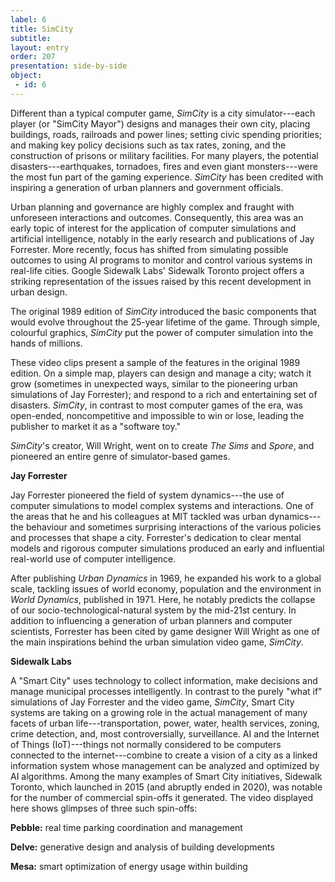 ```yaml
---
label: 6
title: SimCity
subtitle: 
layout: entry
order: 207
presentation: side-by-side
object:
 - id: 6 
---
```


Different than a typical computer game, *SimCity* is a city simulator---each player (or "SimCity Mayor") designs and manages their own city, placing buildings, roads, railroads and power lines; setting civic spending priorities; and making key policy decisions such as tax rates, zoning, and the construction of prisons or military facilities. For many players, the potential disasters---earthquakes, tornadoes, fires and even giant monsters---were the most fun part of the gaming experience. *SimCity* has been credited with inspiring a generation of urban planners and government officials.

Urban planning and governance are highly complex and fraught with unforeseen interactions and outcomes. Consequently, this area was an early topic of interest for the application of computer simulations and artificial intelligence, notably in the early research and publications of Jay Forrester. More recently, focus has shifted from simulating possible outcomes to using AI programs to monitor and control various systems in real-life cities. Google Sidewalk Labs' Sidewalk Toronto project offers a striking representation of the issues raised by this recent development in urban design.

The original 1989 edition of *SimCity* introduced the basic components that would evolve throughout the 25-year lifetime of the game. Through simple, colourful graphics, *SimCity* put the power of computer simulation into the hands of millions.

These video clips present a sample of the features in the original 1989 edition. On a simple map, players can design and manage a city; watch it grow (sometimes in unexpected ways, similar to the pioneering urban simulations of Jay Forrester); and respond to a rich and entertaining set of disasters. *SimCity*, in contrast to most computer games of the era, was open-ended, noncompetitive and impossible to win or lose, leading the publisher to market it as a "software toy."

*SimCity*'s creator, Will Wright, went on to create *The Sims* and *Spore*, and pioneered an entire genre of simulator-based games.

**Jay Forrester**

Jay Forrester pioneered the field of system dynamics---the use of computer simulations to model complex systems and interactions. One of the areas that he and his colleagues at MIT tackled was urban dynamics---the behaviour and sometimes surprising interactions of the various policies and processes that shape a city. Forrester's dedication to clear mental models and rigorous computer simulations produced an early and influential real-world use of computer intelligence.

After publishing *Urban Dynamics* in 1969, he expanded his work to a global scale, tackling issues of world economy, population and the environment in *World Dynamics*, published in 1971. Here, he notably predicts the collapse of our socio-technological-natural system by the mid-21st century. In addition to influencing a generation of urban planners and computer scientists, Forrester has been cited by game designer Will Wright as one of the main inspirations behind the urban simulation video game, *SimCity*.

**Sidewalk Labs**

A "Smart City" uses technology to collect information, make decisions and manage municipal processes intelligently. In contrast to the purely "what if" simulations of Jay Forrester and the video game, *SimCity*, Smart City systems are taking on a growing role in the actual management of many facets of urban life---transportation, power, water, health services, zoning, crime detection, and, most controversially, surveillance. AI and the Internet of Things (IoT)---things not normally considered to be computers connected to the internet---combine to create a vision of a city as a linked information system whose management can be analyzed and optimized by AI algorithms. Among the many examples of Smart City initiatives, Sidewalk Toronto, which launched in 2015 (and abruptly ended in 2020), was notable for the number of commercial spin-offs it generated. The video displayed here shows glimpses of three such spin-offs:

**Pebble:** real time parking coordination and management

**Delve:** generative design and analysis of building developments

**Mesa:** smart optimization of energy usage within building
